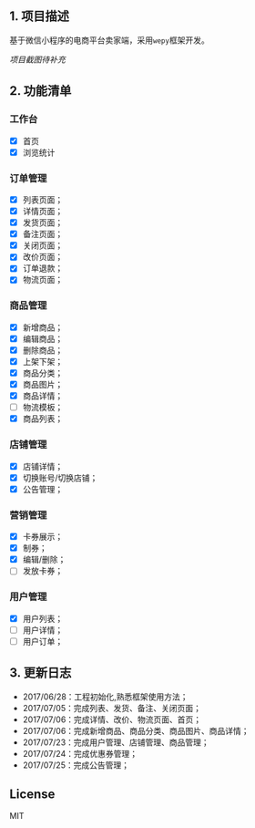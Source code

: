 ## 1. 项目描述
基于微信小程序的电商平台卖家端，采用`wepy`框架开发。

*项目截图待补充*

## 2. 功能清单

### 工作台
- [x] 首页
- [x] 浏览统计

### 订单管理
- [x] 列表页面；
- [x] 详情页面；
- [x] 发货页面；
- [x] 备注页面；
- [x] 关闭页面；
- [x] 改价页面；
- [x] 订单退款；
- [x] 物流页面；

### 商品管理
- [x] 新增商品；
- [x] 编辑商品；
- [x] 删除商品；
- [x] 上架下架；
- [x] 商品分类；
- [x] 商品图片；
- [x] 商品详情；
- [ ] 物流模板；
- [x] 商品列表；

### 店铺管理
- [x] 店铺详情；
- [x] 切换账号/切换店铺；
- [x] 公告管理；

### 营销管理
- [x] 卡券展示；
- [x] 制券；
- [x] 编辑/删除；
- [ ] 发放卡券；

### 用户管理
- [x] 用户列表；
- [ ] 用户详情；
- [ ] 用户订单；

## 3. 更新日志
- 2017/06/28：工程初始化,熟悉框架使用方法；
- 2017/07/05：完成列表、发货、备注、关闭页面；
- 2017/07/06：完成详情、改价、物流页面、首页；
- 2017/07/06：完成新增商品、商品分类、商品图片、商品详情；
- 2017/07/23：完成用户管理、店铺管理、商品管理；
- 2017/07/24：完成优惠券管理；
- 2017/07/25：完成公告管理；

## License
MIT
